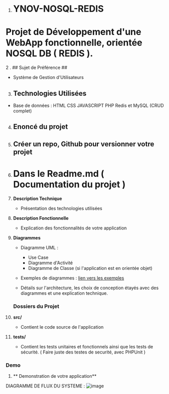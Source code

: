 1. # YNOV-NOSQL-REDIS
# Projet de Développement d'une WebApp fonctionnelle, orientée NOSQL DB ( REDIS ).

2 . ## Sujet de Préférence ##
- Système de Gestion d'Utilisateurs

3. ## Technologies Utilisées ##
- Base de données : HTML CSS JAVASCRIPT PHP Redis et MySQL (CRUD complet)

4. ## Enoncé du projet ##
  1. ## Créer un repo, Github pour versionner votre projet ##

  2. # Dans le Readme.md ( Documentation du projet )

1. **Description Technique**
   - Présentation des technologies utilisées

2. **Description Fonctionnelle**
   - Explication des fonctionnalités de votre application

3. **Diagrammes**
   - Diagramme UML :
     - Use Case
     - Diagramme d'Activité
     - Diagramme de Classe (si l'application est en orientée objet)
   
   - Exemples de diagrammes : [lien vers les exemples](https://github.com/yugmerabtene/ESIEA-FISE-WEB-2024/blob/main/Module-04/TP-01.md)
   
   - Détails sur l'architecture, les choix de conception étayés avec des diagrammes et une explication technique.

   ### Dossiers du Projet
1. **src/**
   - Contient le code source de l'application

2. **tests/**
   - Contient les tests unitaires et fonctionnels ainsi que les tests de sécurité. ( Faire juste des testes de securité, avec PHPUnit ) 
  
### Demo 
1. ** Demonstration de votre application**


DIAGRAMME DE FLUX DU SYSTEME : 
![image](https://github.com/yugmerabtene/YNOV-NOSQL-REDIS/assets/3670077/be4ae5d1-9c4a-4468-b060-416e26ea4243)
